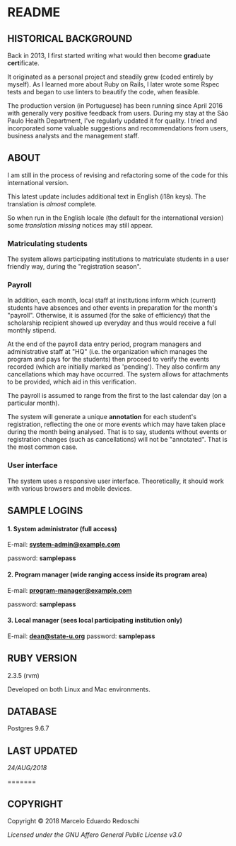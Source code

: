 # README

## HISTORICAL BACKGROUND

Back in 2013, I first started writing what would then become **grad**uate **cert**ificate.

It originated as a personal project and steadily grew (coded entirely by myself).  As I learned more about Ruby on Rails, I later wrote some Rspec tests and began to use linters to beautify the code, when feasible.

The production version (in Portuguese) has been running since April 2016 with generally very positive feedback from users.
During my stay at the São Paulo Health Department, I've regularly updated it for quality.  I tried and incorporated
some valuable suggestions and recommendations from users, business analysts and the management staff.

## ABOUT

   I am still in the process of revising and refactoring some of the code for this international version.

   This latest update includes additional text in English (i18n keys).  The translation is *almost* complete.

   So when run in the English locale (the default for the international version) some *translation missing* notices may still appear.


### Matriculating students

The system allows participating institutions to matriculate students in a user friendly way, during the "registration season".

### Payroll

In addition, each month, local staff at institutions inform which (current) students have absences and other events in preparation for the month's "payroll".  Otherwise, it is assumed (for the sake of efficiency) that the scholarship recipient showed up everyday and thus would receive a full monthly stipend.

At the end of the payroll data entry period, program managers and administrative staff at "HQ" (i.e. the organization which manages the program and pays for the students) then proceed to verify the events recorded (which are initially marked as 'pending').  They also confirm any cancellations which may have occurred.  The system allows for attachments to be provided, which aid in this verification.

The payroll is assumed to range from the first to the last calendar day (on a particular month).

The system will generate a unique **annotation** for each student's registration, reflecting the one or more events which may have taken place during the month being analysed.  That is to say, students without events or registration changes (such as cancellations) will not be "annotated".  That is the most common case.

### User interface

The system uses a responsive user interface. Theoretically, it should work with various browsers and mobile devices.

## SAMPLE LOGINS

#### 1. System administrator (full access)

E-mail: **system-admin@example.com**

password: **samplepass**

#### 2. Program manager (wide ranging access inside its program area)

E-mail: **program-manager@example.com**

password: **samplepass**

#### 3. Local manager (sees local participating institution only)

E-mail: **dean@state-u.org**
password: **samplepass**

## RUBY VERSION

2.3.5 (rvm)

Developed on both Linux and Mac environments.

## DATABASE

Postgres 9.6.7

## LAST UPDATED

*24/AUG/2018*

=======
## COPYRIGHT

Copyright © 2018 Marcelo Eduardo Redoschi

*Licensed under the GNU Affero General Public License v3.0*
